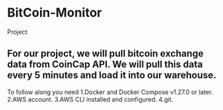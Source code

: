 # BitCoin-Monitor
Project
## For our project, we will pull bitcoin exchange data from CoinCap API. We will pull this data every 5 minutes and load it into our warehouse.
To follow along you need
1.Docker and Docker Compose v1.27.0 or later.
2.AWS account.
3.AWS CLI installed and configured.
4.git.
